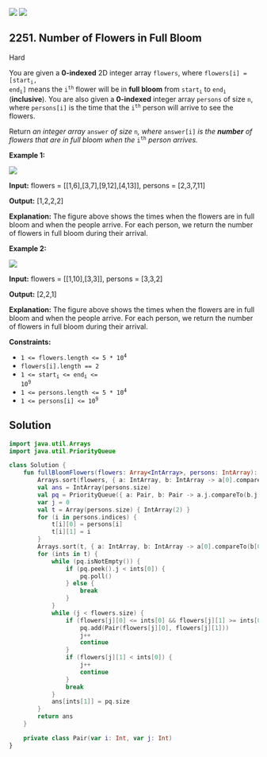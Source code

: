 [![](https://img.shields.io/github/stars/javadev/LeetCode-in-Kotlin?label=Stars&style=flat-square)](https://github.com/javadev/LeetCode-in-Kotlin)
[![](https://img.shields.io/github/forks/javadev/LeetCode-in-Kotlin?label=Fork%20me%20on%20GitHub%20&style=flat-square)](https://github.com/javadev/LeetCode-in-Kotlin/fork)

## 2251\. Number of Flowers in Full Bloom

Hard

You are given a **0-indexed** 2D integer array `flowers`, where <code>flowers[i] = [start<sub>i</sub>, end<sub>i</sub>]</code> means the <code>i<sup>th</sup></code> flower will be in **full bloom** from <code>start<sub>i</sub></code> to <code>end<sub>i</sub></code> (**inclusive**). You are also given a **0-indexed** integer array `persons` of size `n`, where `persons[i]` is the time that the <code>i<sup>th</sup></code> person will arrive to see the flowers.

Return _an integer array_ `answer` _of size_ `n`_, where_ `answer[i]` _is the **number** of flowers that are in full bloom when the_ <code>i<sup>th</sup></code> _person arrives._

**Example 1:**

![](https://assets.leetcode.com/uploads/2022/03/02/ex1new.jpg)

**Input:** flowers = \[\[1,6],[3,7],[9,12],[4,13]], persons = [2,3,7,11]

**Output:** [1,2,2,2]

**Explanation:** The figure above shows the times when the flowers are in full bloom and when the people arrive. For each person, we return the number of flowers in full bloom during their arrival.

**Example 2:**

![](https://assets.leetcode.com/uploads/2022/03/02/ex2new.jpg)

**Input:** flowers = \[\[1,10],[3,3]], persons = [3,3,2]

**Output:** [2,2,1]

**Explanation:** The figure above shows the times when the flowers are in full bloom and when the people arrive. For each person, we return the number of flowers in full bloom during their arrival.

**Constraints:**

*   <code>1 <= flowers.length <= 5 * 10<sup>4</sup></code>
*   `flowers[i].length == 2`
*   <code>1 <= start<sub>i</sub> <= end<sub>i</sub> <= 10<sup>9</sup></code>
*   <code>1 <= persons.length <= 5 * 10<sup>4</sup></code>
*   <code>1 <= persons[i] <= 10<sup>9</sup></code>

## Solution

```kotlin
import java.util.Arrays
import java.util.PriorityQueue

class Solution {
    fun fullBloomFlowers(flowers: Array<IntArray>, persons: IntArray): IntArray {
        Arrays.sort(flowers, { a: IntArray, b: IntArray -> a[0].compareTo(b[0]) })
        val ans = IntArray(persons.size)
        val pq = PriorityQueue({ a: Pair, b: Pair -> a.j.compareTo(b.j) })
        var j = 0
        val t = Array(persons.size) { IntArray(2) }
        for (i in persons.indices) {
            t[i][0] = persons[i]
            t[i][1] = i
        }
        Arrays.sort(t, { a: IntArray, b: IntArray -> a[0].compareTo(b[0]) })
        for (ints in t) {
            while (pq.isNotEmpty()) {
                if (pq.peek().j < ints[0]) {
                    pq.poll()
                } else {
                    break
                }
            }
            while (j < flowers.size) {
                if (flowers[j][0] <= ints[0] && flowers[j][1] >= ints[0]) {
                    pq.add(Pair(flowers[j][0], flowers[j][1]))
                    j++
                    continue
                }
                if (flowers[j][1] < ints[0]) {
                    j++
                    continue
                }
                break
            }
            ans[ints[1]] = pq.size
        }
        return ans
    }

    private class Pair(var i: Int, var j: Int)
}
```